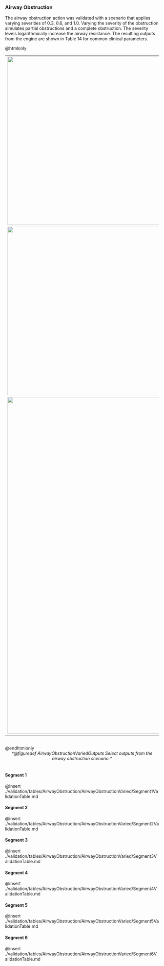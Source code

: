 ### Airway Obstruction

The airway obstruction action was validated with a scenario that applies varying severities of 0.3, 0.6, and 1.0. Varying the severity of the obstruction simulates partial obstructions and a complete obstruction. The severity levels logarithmically increase the airway resistance. The resulting outputs from the engine are shown in Table 14 for common clinical parameters.

@htmlonly
<center>
<table border="0">
<tr>
    <td><a href="./plots/Respiratory/AirwayObstruction_TidalVolume.jpg"><img src="./plots/Respiratory/AirwayObstruction_TidalVolume.jpg" width="550"></a></td>
    <td><a href="./plots/Respiratory/AirwayObstruction_CO2PP.jpg"><img src="./plots/Respiratory/AirwayObstruction_CO2PP.jpg" width="550"></a></td>
</tr>
<tr>
    <td><a href="./plots/Respiratory/AirwayObstruction_O2Sat.jpg"><img src="./plots/Respiratory/AirwayObstruction_O2Sat.jpg" width="550"></a></td>
    <td><a href="/plots/Respiratory/AirwayObstruction_MAP.jpg"><img src="./plots/Respiratory/AirwayObstruction_MAP.jpg" width="550"></a></td>
</tr>
<tr>
    <td colspan="2"><a href="./plots/Respiratory/AirwayObstructionLegend.jpg"><img src="./plots/Respiratory/AirwayObstructionLegend.jpg" width="1100"></a></td>
</tr>
</table>
<br>
</center>
@endhtmlonly
<center>
<i>*@figuredef AirwayObstructionVariedOutputs Select outputs from the airway obstruction scenario.*</i>
</center><br>

#### Segment 1

@insert ./validation/tables/AirwayObstruction/AirwayObstructionVaried/Segment1ValidationTable.md

#### Segment 2

@insert ./validation/tables/AirwayObstruction/AirwayObstructionVaried/Segment2ValidationTable.md

#### Segment 3

@insert ./validation/tables/AirwayObstruction/AirwayObstructionVaried/Segment3ValidationTable.md

#### Segment 4

@insert ./validation/tables/AirwayObstruction/AirwayObstructionVaried/Segment4ValidationTable.md

#### Segment 5

@insert ./validation/tables/AirwayObstruction/AirwayObstructionVaried/Segment5ValidationTable.md

#### Segment 6

@insert ./validation/tables/AirwayObstruction/AirwayObstructionVaried/Segment6ValidationTable.md
